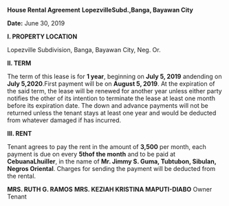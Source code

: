 
**House Rental Agreement**
**LopezvilleSubd.,Banga, Bayawan City**


**Date:** June 30, 2019


**I.	PROPERTY LOCATION**

Lopezville Subdivision, Banga, Bayawan City, Neg. Or.



**II.	TERM**

The term of this lease is for **1 year**, beginning on **July 5, 2019** andending on **July 5,2020**.First payment will be on **August 5, 2019**. At the expiration of the said term, the lease will be renewed for another year unless either party notifies the other of its intention to terminate the lease at least one month before its expiration date. The down and advance payments will not be returned unless the tenant stays at least one year and would be deducted from whatever damaged if has incurred.



**III.	RENT**

Tenant agrees to pay the rent in the amount of **3,500** per month, each payment is due on every **5thof the month** and to be paid at **CebuanaLhuiller**, in the name of **Mr. Jimmy S. Guma, Tubtubon, Sibulan, Negros Oriental**. Charges for sending the payment will be deducted from the rental.




   **MRS. RUTH G. RAMOS**	                      **MRS. KEZIAH KRISTINA MAPUTI-DIABO**
            Owner				                                    	Tenant



